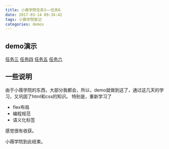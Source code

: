 ```yaml
---
title: 小薇学院任务3——任务6
date: 2017-03-14 09:34:42
tags: 小薇学院笔记
categories: demos
---
```


## demo演示
[任务三](/demos/小薇学院/任务三/index.html)
[任务四](/demos/小薇学院/任务四/index.html)
[任务五](/demos/小薇学院/任务五/index.html)
[任务六](/demos/小薇学院/任务六/index.html)

## 一些说明

由于小薇学院的东西，大部分我都会，所以，demo就做到这了，通过这几天的学习，又巩固了html和css的知识。
特别是，重新学习了
- flex布局
- 编程规范
- 语义化标签

感觉很有收获。

小薇学院到此结束。